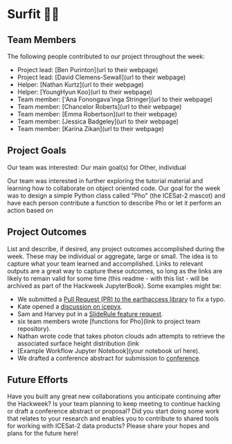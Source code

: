 # Surfit 🏄‍♂️

## Team Members

The following people contributed to our project throughout the week:
* Project lead: [Ben Purinton](url to their webpage)
* Project lead: [David Clemens-Sewall](url to their webpage)
* Helper: [Nathan Kurtz](url to their webpage)
* Helper: [YoungHyun Koo](url to their webpage)
* Team member: ['Ana Fonongava'inga Stringer](url to their webpage)
* Team member: [Chancelor Roberts](url to their webpage)
* Team member: [Emma Robertson](url to their webpage)
* Team member: [Jessica Badgeley](url to their webpage)
* Team member: [Karina Zikan](url to their webpage)
  

## Project Goals
Our team was interested: 
Our main goal(s) for 
Other, individual 

Our team was interested in further exploring the tutorial material and learning how to collaborate on object oriented code.
Our goal for the week was to design a simple Python class called "Pho" (the ICESat-2 mascot) and have each person contribute a function to describe Pho or let it perform an action based on 


## Project Outcomes

List and describe, if desired, any project outcomes accomplished during the week.
These may be individual or aggregate, large or small.
The idea is to capture what your team learned and accomplished.
Links to relevant outputs are a great way to capture these outcomes, so long as the links are likely to remain valid for some time (this readme - with this list - will be archived as part of the Hackweek JupyterBook).
Some examples might be:

* We submitted a [Pull Request (PR) to the earthaccess library](https://nsidc.github.io/earthaccess/) to fix a typo.
* Kate opened a [discussion on icepyx](https://github.com/icesat2py/icepyx/discussions).
* Sam and Harvey put in a [SlideRule feature request](https://github.com/orgs/ICESat2-SlideRule/discussions).
* six team members wrote [functions for Pho](link to project team repository).
* Nathan wrote code that takes photon clouds adn attempts to retrieve the associated surface height distribution (link 
* [Example Workflow Jupyter Notebook](your notebook url here).
* We drafted a conference abstract for submission to [conference](https://www.agu.org/).


## Future Efforts

Have you built any great new collaborations you anticipate continuing after the Hackweek?
Is your team planning to keep meeting to continue hacking or draft a conference abstract or proposal?
Did you start doing some work that relates to your research and enables you to contribute to shared tools for working with ICESat-2 data products?
Please share your hopes and plans for the future here!

